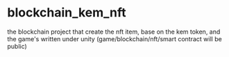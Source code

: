 # blockchain_kem_nft
the blockchain project that create the nft item, base on the kem token, and the game's written under unity (game/blockchain/nft/smart contract will be public)
